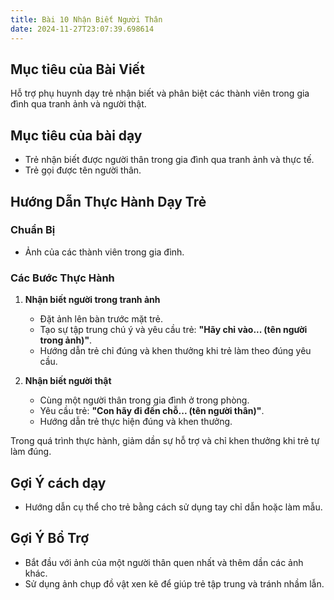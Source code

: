 ```yaml
---
title: Bài 10 Nhận Biết Người Thân 
date: 2024-11-27T23:07:39.698614
---
```


## Mục tiêu của Bài Viết  
Hỗ trợ phụ huynh dạy trẻ nhận biết và phân biệt các thành viên trong gia đình qua tranh ảnh và người thật.

## Mục tiêu của bài dạy  
- Trẻ nhận biết được người thân trong gia đình qua tranh ảnh và thực tế.  
- Trẻ gọi được tên người thân.  

## Hướng Dẫn Thực Hành Dạy Trẻ  

### Chuẩn Bị  
- Ảnh của các thành viên trong gia đình.

### Các Bước Thực Hành  
1. **Nhận biết người trong tranh ảnh**  
   - Đặt ảnh lên bàn trước mặt trẻ.  
   - Tạo sự tập trung chú ý và yêu cầu trẻ: **"Hãy chỉ vào... (tên người trong ảnh)"**.  
   - Hướng dẫn trẻ chỉ đúng và khen thưởng khi trẻ làm theo đúng yêu cầu.  

2. **Nhận biết người thật**  
   - Cùng một người thân trong gia đình ở trong phòng.  
   - Yêu cầu trẻ: **"Con hãy đi đến chỗ... (tên người thân)"**.  
   - Hướng dẫn trẻ thực hiện đúng và khen thưởng.

Trong quá trình thực hành, giảm dần sự hỗ trợ và chỉ khen thưởng khi trẻ tự làm đúng.  

## Gợi Ý cách dạy  
- Hướng dẫn cụ thể cho trẻ bằng cách sử dụng tay chỉ dẫn hoặc làm mẫu.  

## Gợi Ý Bổ Trợ  
- Bắt đầu với ảnh của một người thân quen nhất và thêm dần các ảnh khác.  
- Sử dụng ảnh chụp đồ vật xen kẽ để giúp trẻ tập trung và tránh nhầm lẫn.  
